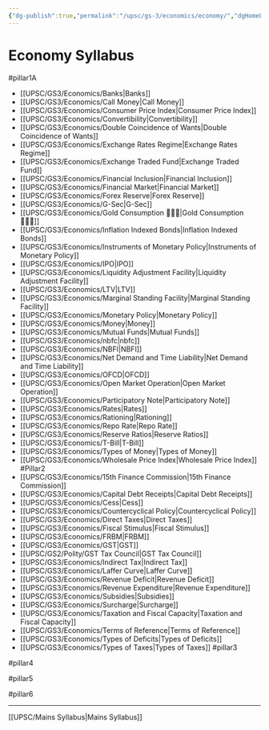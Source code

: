 ```yaml
---
{"dg-publish":true,"permalink":"/upsc/gs-3/economics/economy/","dgHomeLink":true,"dgPassFrontmatter":false}
---
```


# Economy Syllabus 


#pillar1A 
- [[UPSC/GS3/Economics/Banks|Banks]]
- [[UPSC/GS3/Economics/Call Money|Call Money]]
- [[UPSC/GS3/Economics/Consumer Price Index|Consumer Price Index]]
- [[UPSC/GS3/Economics/Convertibility|Convertibility]]
- [[UPSC/GS3/Economics/Double Coincidence of Wants|Double Coincidence of Wants]]
- [[UPSC/GS3/Economics/Exchange Rates Regime|Exchange Rates Regime]]
- [[UPSC/GS3/Economics/Exchange Traded Fund|Exchange Traded Fund]]
-  [[UPSC/GS3/Economics/Financial Inclusion|Financial Inclusion]]
-  [[UPSC/GS3/Economics/Financial Market|Financial Market]]
-  [[UPSC/GS3/Economics/Forex Reserve|Forex Reserve]]
-  [[UPSC/GS3/Economics/G-Sec|G-Sec]]
-  [[UPSC/GS3/Economics/Gold Consumption 🙋🏽‍♂️|Gold Consumption 🙋🏽‍♂️]]
-  [[UPSC/GS3/Economics/Inflation Indexed Bonds|Inflation Indexed Bonds]]
-  [[UPSC/GS3/Economics/Instruments of Monetary Policy|Instruments of Monetary Policy]]
-  [[UPSC/GS3/Economics/IPO|IPO]]
-  [[UPSC/GS3/Economics/Liquidity Adjustment Facility|Liquidity Adjustment Facility]]
-  [[UPSC/GS3/Economics/LTV|LTV]]
-  [[UPSC/GS3/Economics/Marginal Standing Facility|Marginal Standing Facility]]
-  [[UPSC/GS3/Economics/Monetary Policy|Monetary Policy]]
-  [[UPSC/GS3/Economics/Money|Money]]
-  [[UPSC/GS3/Economics/Mutual Funds|Mutual Funds]]
-  [[UPSC/GS3/Economics/nbfc|nbfc]]
-  [[UPSC/GS3/Economics/NBFI|NBFI]]
-  [[UPSC/GS3/Economics/Net Demand and Time Liability|Net Demand and Time Liability]]
-  [[UPSC/GS3/Economics/OFCD|OFCD]]
-  [[UPSC/GS3/Economics/Open Market Operation|Open Market Operation]]
-  [[UPSC/GS3/Economics/Participatory Note|Participatory Note]]
-  [[UPSC/GS3/Economics/Rates|Rates]]
-  [[UPSC/GS3/Economics/Rationing|Rationing]]
-  [[UPSC/GS3/Economics/Repo Rate|Repo Rate]]
-  [[UPSC/GS3/Economics/Reserve Ratios|Reserve Ratios]]
-  [[UPSC/GS3/Economics/T-Bill|T-Bill]]
-  [[UPSC/GS3/Economics/Types of Money|Types of Money]]
-  [[UPSC/GS3/Economics/Wholesale Price Index|Wholesale Price Index]]
#Pillar2 
- [[UPSC/GS3/Economics/15th Finance Commission|15th Finance Commission]]
- [[UPSC/GS3/Economics/Capital Debt Receipts|Capital Debt Receipts]]
- [[UPSC/GS3/Economics/Cess|Cess]]
- [[UPSC/GS3/Economics/Countercyclical Policy|Countercyclical Policy]]
- [[UPSC/GS3/Economics/Direct Taxes|Direct Taxes]]
- [[UPSC/GS3/Economics/Fiscal Stimulus|Fiscal Stimulus]]
- [[UPSC/GS3/Economics/FRBM|FRBM]]
-  [[UPSC/GS3/Economics/GST|GST]]
-  [[UPSC/GS2/Polity/GST Tax Council|GST Tax Council]]
-  [[UPSC/GS3/Economics/Indirect Tax|Indirect Tax]]
-  [[UPSC/GS3/Economics/Laffer Curve|Laffer Curve]]
-  [[UPSC/GS3/Economics/Revenue Deficit|Revenue Deficit]]
-  [[UPSC/GS3/Economics/Revenue Expenditure|Revenue Expenditure]]
-  [[UPSC/GS3/Economics/Subsidies|Subsidies]]
-  [[UPSC/GS3/Economics/Surcharge|Surcharge]]
-  [[UPSC/GS3/Economics/Taxation and Fiscal Capacity|Taxation and Fiscal Capacity]]
-  [[UPSC/GS3/Economics/Terms of Reference|Terms of Reference]]
-  [[UPSC/GS3/Economics/Types of Deficits|Types of Deficits]]
-  [[UPSC/GS3/Economics/Types of Taxes|Types of Taxes]]
#pillar3 

#pillar4 

#pillar5 

#pillar6

---

[[UPSC/Mains Syllabus|Mains Syllabus]]
